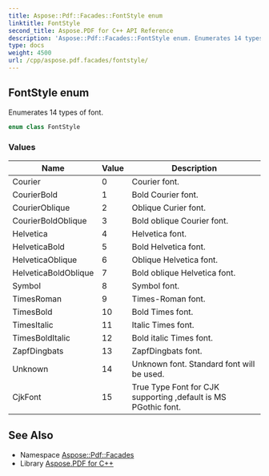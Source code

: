 ```yaml
---
title: Aspose::Pdf::Facades::FontStyle enum
linktitle: FontStyle
second_title: Aspose.PDF for C++ API Reference
description: 'Aspose::Pdf::Facades::FontStyle enum. Enumerates 14 types of font in C++.'
type: docs
weight: 4500
url: /cpp/aspose.pdf.facades/fontstyle/
---
```

## FontStyle enum


Enumerates 14 types of font.

```cpp
enum class FontStyle
```

### Values

| Name | Value | Description |
| --- | --- | --- |
| Courier | 0 | Courier font. |
| CourierBold | 1 | Bold Courier font. |
| CourierOblique | 2 | Oblique Curier font. |
| CourierBoldOblique | 3 | Bold oblique Courier font. |
| Helvetica | 4 | Helvetica font. |
| HelveticaBold | 5 | Bold Helvetica font. |
| HelveticaOblique | 6 | Oblique Helvetica font. |
| HelveticaBoldOblique | 7 | Bold oblique Helvetica font. |
| Symbol | 8 | Symbol font. |
| TimesRoman | 9 | Times-Roman font. |
| TimesBold | 10 | Bold Times font. |
| TimesItalic | 11 | Italic Times font. |
| TimesBoldItalic | 12 | Bold italic Times font. |
| ZapfDingbats | 13 | ZapfDingbats font. |
| Unknown | 14 | Unknown font. Standard font will be used. |
| CjkFont | 15 | True Type Font for CJK supporting ,default is MS PGothic font. |

## See Also

* Namespace [Aspose::Pdf::Facades](../)
* Library [Aspose.PDF for C++](../../)
